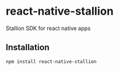 # react-native-stallion

Stallion SDK for react native apps

## Installation

```sh
npm install react-native-stallion
```

